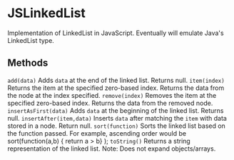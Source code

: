 JSLinkedList
============

Implementation of LinkedList in JavaScript. Eventually will emulate Java's LinkedList type.

## Methods

```add(data)``` Adds ```data``` at the end of the linked list. Returns null.
```item(index)``` Returns the item at the specified zero-based index. Returns the data from the node at the index specified.
```remove(index)``` Removes the item at the specified zero-based index. Returns the data from the removed node.
```insertAsFirst(data)``` Adds ```data``` at the beginning of the linked list. Returns null.
```insertAfter(item,data)``` Inserts ```data``` after matching the ```item``` with data stored in a node. Return null.
```sort(function)``` Sorts the linked list based on the function passed. For example, ascending order would be sort(function(a,b) { return a > b} );
```toString()``` Returns a string representation of the linked list. Note: Does not expand objects/arrays.